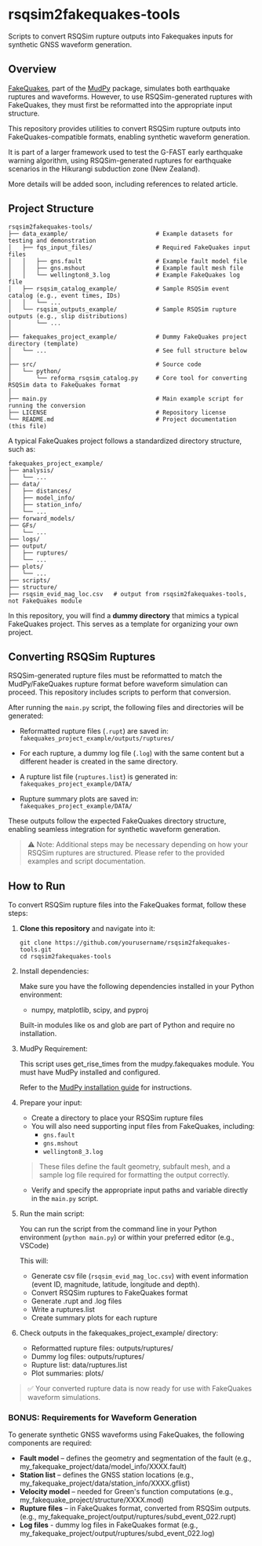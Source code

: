 # rsqsim2fakequakes-tools

Scripts to convert RSQSim rupture outputs into Fakequakes inputs for synthetic GNSS waveform generation.

## Overview

[FakeQuakes](https://github.com/UO-Geophysics/MudPy/blob/master/src/python/mudpy/fakequakes.py), part of the [MudPy](https://github.com/UO-Geophysics/MudPy) package, simulates both earthquake ruptures and waveforms. However, to use RSQSim-generated ruptures with FakeQuakes, they must first be reformatted into the appropriate input structure.

This repository provides utilities to convert RSQSim rupture outputs into FakeQuakes-compatible formats, enabling synthetic waveform generation.

It is part of a larger framework used to test the G-FAST early earthquake warning algorithm, using RSQSim-generated ruptures for earthquake scenarios in the Hikurangi subduction zone (New Zealand).

More details will be added soon, including references to related article.

## Project Structure
```
rsqsim2fakequakes-tools/
├── data_example/                         # Example datasets for testing and demonstration
│   ├── fqs_input_files/                  # Required FakeQuakes input files
│   │   ├── gns.fault                     # Example fault model file
│   │   ├── gns.mshout                    # Example fault mesh file
│   │   └── wellington8_3.log             # Example FakeQuakes log file
│   ├── rsqsim_catalog_example/           # Sample RSQSim event catalog (e.g., event times, IDs)
│   │   └── ...
│   └── rsqsim_outputs_example/           # Sample RSQSim rupture outputs (e.g., slip distributions)
│       └── ...
│
├── fakequakes_project_example/           # Dummy FakeQuakes project directory (template)
│   └── ...                               # See full structure below
│
├── src/                                  # Source code
│   └── python/
│       └── reforma_rsqsim_catalog.py     # Core tool for converting RSQSim data to FakeQuakes format
│
├── main.py                               # Main example script for running the conversion
├── LICENSE                               # Repository license
└── README.md                             # Project documentation (this file)
```

A typical FakeQuakes project follows a standardized directory structure, such as:

```
fakequakes_project_example/
├── analysis/
│   └── ...
├── data/
│   ├── distances/
│   ├── model_info/
│   ├── station_info/
│   └── ...
├── forward_models/
├── GFs/
│   └── ...
├── logs/
├── output/
│   ├── ruptures/
│   └── ...
├── plots/
│   └── ...
├── scripts/
├── structure/
├── rsqsim_evid_mag_loc.csv   # output from rsqsim2fakequakes-tools, not FakeQuakes module
```


In this repository, you will find a **dummy directory** that mimics a typical FakeQuakes project. This serves as a template for organizing your own project.

## Converting RSQSim Ruptures

RSQSim-generated rupture files must be reformatted to match the MudPy/FakeQuakes rupture format before waveform simulation can proceed. This repository includes scripts to perform that conversion.

After running the `main.py` script, the following files and directories will be generated:

- Reformatted rupture files (`.rupt`) are saved in:  
  `fakequakes_project_example/outputs/ruptures/`

- For each rupture, a dummy log file (`.log`) with the same content but a different header is created in the same directory.

- A rupture list file (`ruptures.list`) is generated in:  
  `fakequakes_project_example/DATA/`

- Rupture summary plots are saved in:  
  `fakequakes_project_example/DATA/`

These outputs follow the expected FakeQuakes directory structure, enabling seamless integration for synthetic waveform generation.

> ⚠️ Note: Additional steps may be necessary depending on how your RSQSim ruptures are structured. Please refer to the provided examples and script documentation.

## How to Run

To convert RSQSim rupture files into the FakeQuakes format, follow these steps:

1. **Clone this repository** and navigate into it:

   ```
   git clone https://github.com/yourusername/rsqsim2fakequakes-tools.git
   cd rsqsim2fakequakes-tools  
   ```
2. Install dependencies:
    
    Make sure you have the following dependencies installed in your Python environment:

    - numpy, matplotlib, scipy, and pyproj
    
    Built-in modules like os and glob are part of Python and require no installation.

3. MudPy Requirement: 

    This script uses get_rise_times from the mudpy.fakequakes module. You must have MudPy installed and configured.
    
    Refer to the [MudPy installation guide](https://github.com/UO-Geophysics/MudPy/wiki) for instructions.

4. Prepare your input:

    - Create a directory to place your RSQSim rupture files
    - You will also need supporting input files from FakeQuakes, including:
        - `gns.fault`
        - `gns.mshout`
        - `wellington8_3.log`
        
    > These files define the fault geometry, subfault mesh, and a sample log file required for formatting the output correctly.

    - Verify and specify the appropriate input paths and variable directly in the `main.py` script.

5. Run the main script:

    You can run the script from the command line in your Python environment (`python main.py`) or within your preferred editor (e.g., VSCode)
    
    This will:

    - Generate csv file (`rsqsim_evid_mag_loc.csv`) with event information (event ID, magnitude, latitude, longitude and depth).
    - Convert RSQSim ruptures to FakeQuakes format
    - Generate .rupt and .log files
    - Write a ruptures.list
    - Create summary plots for each rupture

6. Check outputs in the fakequakes_project_example/ directory: 
    
    - Reformatted rupture files: outputs/ruptures/
    - Dummy log files: outputs/ruptures/
    - Rupture list: data/ruptures.list
    - Plot summaries: plots/

> ✅ Your converted rupture data is now ready for use with FakeQuakes waveform simulations.

### BONUS: Requirements for Waveform Generation

To generate synthetic GNSS waveforms using FakeQuakes, the following components are required:

- **Fault model** – defines the geometry and segmentation of the fault (e.g., my_fakequake_project/data/model_info/XXXX.fault)
- **Station list** – defines the GNSS station locations (e.g., my_fakequake_project/data/station_info/XXXX.gflist)
- **Velocity model** – needed for Green's function computations (e.g., my_fakequake_project/structure/XXXX.mod)
- **Rupture files** – in FakeQuakes format, converted from RSQSim outputs. (e.g., my_fakequake_project/output/ruptures/subd_event_022.rupt)
- **Log files** - dummy log files in FakeQuakes format (e.g., my_fakequake_project/output/ruptures/subd_event_022.log)